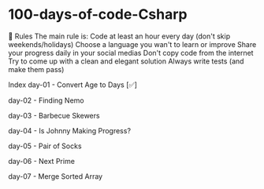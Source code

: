 # 100-days-of-code-Csharp

🚩 Rules
The main rule is: Code at least an hour every day (don't skip weekends/holidays)
Choose a language you wan't to learn or improve
Share your progress daily in your social medias
Don't copy code from the internet
Try to come up with a clean and elegant solution
Always write tests (and make them pass)


Index
day-01 - Convert Age to Days [✅]

day-02 - Finding Nemo

day-03 - Barbecue Skewers

day-04 - Is Johnny Making Progress?

day-05 - Pair of Socks

day-06 - Next Prime

day-07 - Merge Sorted Array
